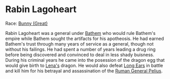 # Rabin Lagoheart

Race: [Bunny (Great)](../../races/bunnies.md)

Rabin Lagoheart was a general under [Bathem](./bathem.md) who would rule Bathem's empire while Bathem sought the artifacts for his apotheosis.
He had earned Bathem's trust through many years of service as a general, though not without his failings.
He had spent a number of years leading a drug ring before being discovered and convinced to deal in less shady buisness.
During his criminal years he came into the posession of the dragon egg that would give birth to [Lena's](./lena_warmheart.md) dragon.
He would also defeat [Long Ears](./longears.md) in battle and kill him for his betrayal and assassination of the [Ruman General Pelius](./pelius_loud_roar.md).